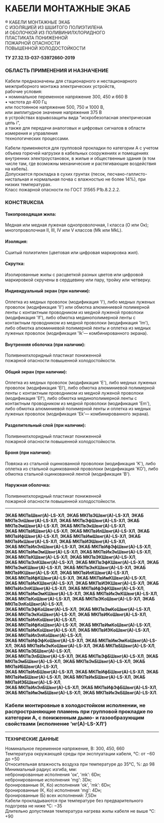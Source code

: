 # КАБЕЛИ МОНТАЖНЫЕ ЭКАБ

® КАБЕЛИ МОНТАЖНЫЕ ЭКАБ  
С ИЗОЛЯЦИЕЙ ИЗ ШШИТОГО ПОЛИЭТИЛЕНА  
И ОБОЛОЧКОЙ ИЗ ПОЛИВИНИЛХЛОРИДНОГО  
ПЛАСТИКАТА ПОНИЖЕННОЙ   
ПОЖАРНОЙ ОПАСНОСТИ  
ПОВЫШЕННОЙ ХОЛОДОСТОЙКОСТИ  

**ТУ 27.32.13-037-53972660-2019**

### ОБЛАСТЬ ПРИМЕНЕНИЯ И НАЗНАЧЕНИЕ

Кабели предназначены для стационарного и нестационарного 
межприборного монтажа электрических устройств,  
рабочие условия:  
• номинальное переменное напряжение 300, 450 и 660 В  
• частота до 400 Гц  
или постоянное напряжение 500, 750 и 1000 В,  
или амплитудное значение напряжения 375 В  
в устройствах взрывозащиты вида "искробезопасная электрическая цепь i",  
а также для передачи аналоговых и цифровых сигналов в области измерения и управления  
технологических процессами.

Кабели применяются для групповой прокладки по категории A с учетом объема горючей нагрузки в кабельных сооружениях и помещениях внутренних электроустановок, в жилые и общественные здания (в том числе там, где возможны механические и растягивающие воздействия на кабель).  
Допускается прокладка в сухих грунтах (песок, песчано-галлисто-нистальная и нормальная почва с влажностью не более 14%), при низких температурах.  
Класс пожарной опасности по ГОСТ 31565 P1b.8.2.2.2.

### КОНСTRUKCIIA

#### Токопроводящая жила:
Медная или медная луженая однопроволочная, I класса (O или Oк);  
многопроволочная II, III, IV или V классов (Mk или MkL).

#### Изоляция:
Сшитый полиэтилен (цветовая или цифровая маркировка жил).

#### Скрутка:
Изолированные жилы с расцветкой разных цветов или цифровой маркировкой скручены в сердцевину или пару, тройку или четверку.

#### Индивидуальный экран (при наличии):
Оплетка из медных проволок (модификация 'I'), либо медных луженых проволок (модификация 'Il') или обмотка алюминиевой полимерной ленты с контактным проводником из медной луженой проволоки (модификация 'If'), либо обмотка мединополимерной ленты с контактным проводником из медной проволоки (модификация 'Im'), либо обмотка алюминиевой полимерной ленты и оплетка из медных луженых проволок (модификация 'Ik'— комбинированного экрана).

#### Внутренняя оболочка (при наличии):  
Поливинилхлоридный пластикат пониженной  
пожарной опасности повышенной холодостойкости.

#### Общий экран (при наличии):
Оплетка из медных проволок (модификация 'E'), либо медных луженых проволок (модификация 'El'), либо обмотка алюминиевой полимерной ленты с контактным проводником из медной луженой проволоки (модификация 'Ef'), либо обмотка мединополимерной ленты с контактным проводником из медной проволоки (модификация 'Em'), либо обмотка алюминиевой полимерной ленты и оплетка из медных луженых проволок (модификация 'Ek'— комбинированного экрана).

#### Разделительный слой (при наличии):  
Поливинилхлоридный пластикат пониженной  
пожарной опасности повышенной холодостойкости.

#### Броня (при наличии):  
Повязка из стальной оцинкованной проволоки (модификация 'K'), либо оплетка из стальной оцинкованной проволоки (модификация 'KO'), либо обмотка стальной оцинкованной лентой (модификация 'B').

#### Наружная оболочка:
Поливинилхлоридный пластикат пониженной  
пожарной опасности повышенной холодостойкости.

---

**ЭКАБ МКПвШвнг(А)-LS-ХЛ**, **ЭКАБ МКПвЭШвнг(А)-LS-ХЛ**, **ЭКАБ МКПвЭлШвнг(А)-LS-ХЛ**, **ЭКАБ МКПвЭфШвнг(А)-LS-ХЛ**, **ЭКАБ МКПвЭмШвнг(А)-LS-ХЛ**, **ЭКАБ МКПвЭкШвнг(А)-LS-ХЛ**,  
**ЭКАБ МКПвИШвнг(А)-LS-ХЛ**, **ЭКАБ МКПвИлШвнг(А)-LS-ХЛ**, **ЭКАБ МКПвИфШвнг(А)-LS-ХЛ**, **ЭКАБ МКПвИмШвнг(А)-LS-ХЛ**, **ЭКАБ МКПвИкШвнг(А)-LS-ХЛ**, **ЭКАБ МКПвИЭШвнг(А)-LS-ХЛ**,  
**ЭКАБ МКПвИлЭлШвнг(А)-LS-ХЛ**, **ЭКАБ МКПвИфЭфШвнг(А)-LS-ХЛ**, **ЭКАБ МКПвИмЭмШвнг(А)-LS-ХЛ**, **ЭКАБ МКПвИкЭкШвнг(А)-LS-ХЛ**, **ЭКАБ МКПвКШвнг(А)-LS-ХЛ**, **ЭКАБ МКПвЭКШвнг(А)-LS-ХЛ**,  
**ЭКАБ МКПвЭлКШвнг(А)-LS-ХЛ**, **ЭКАБ МКПвЭфКШвнг(А)-LS-ХЛ**, **ЭКАБ МКПвЭмКШвнг(А)-LS-ХЛ**, **ЭКАБ МКПвЭкКШвнг(А)-LS-ХЛ**, **ЭКАБ МКПвИКШвнг(А)-LS-ХЛ**, **ЭКАБ МКПвИлКШвнг(А)-LS-ХЛ**,  
**ЭКАБ МКПвИфКШвнг(А)-LS-ХЛ**, **ЭКАБ МКПвИмКШвнг(А)-LS-ХЛ**, **ЭКАБ МКПвИкКШвнг(А)-LS-ХЛ**, **ЭКАБ МКПвИЭКШвнг(А)-LS-ХЛ**, **ЭКАБ МКПвИлЭлКШвнг(А)-LS-ХЛ**, **ЭКАБ МКПвИфЭфКШвнг(А)-LS-ХЛ**,  
**ЭКАБ МКПвИмЭмКШвнг(А)-LS-ХЛ**, **ЭКАБ МКПвИкЭкКШвнг(А)-LS-ХЛ**, **ЭКАБ МКПвКоШвнг(А)-LS-ХЛ**, **ЭКАБ МКПвЭКоШвнг(А)-LS-ХЛ**, **ЭКАБ МКПвЭлКоШвнг(А)-LS-ХЛ**,  
**ЭКАБ МКПвЭфКоШвнг(А)-LS-ХЛ**, **ЭКАБ МКПвЭмКоШвнг(А)-LS-ХЛ**, **ЭКАБ МКПвЭкКоШвнг(А)-LS-ХЛ**, **ЭКАБ МКПвИКоШвнг(А)-LS-ХЛ**, **ЭКАБ МКПвИлКоШвнг(А)-LS-ХЛ**,  
**ЭКАБ МКПвИфКоШвнг(А)-LS-ХЛ**, **ЭКАБ МКПвИмКоШвнг(А)-LS-ХЛ**, **ЭКАБ МКПвИкКоШвнг(А)-LS-ХЛ**, **ЭКАБ МКПвИЭКоШвнг(А)-LS-ХЛ**, **ЭКАБ МКПвИлЭлКоШвнг(А)-LS-ХЛ**,  
**ЭКАБ МКПвИфЭфКоШвнг(А)-LS-ХЛ**, **ЭКАБ МКПвИмЭмКоШвнг(А)-LS-ХЛ**, **ЭКАБ МКПвИкЭкКоШвнг(А)-LS-ХЛ**, **ЭКАБ МКПвБШвнг(А)-LS-ХЛ**, **ЭКАБ МКПвЭБШвнг(А)-LS-ХЛ**,  
**ЭКАБ МКПвЭлБШвнг(А)-LS-ХЛ**, **ЭКАБ МКПвЭфБШвнг(А)-LS-ХЛ**, **ЭКАБ МКПвЭмБШвнг(А)-LS-ХЛ**, **ЭКАБ МКПвЭкБШвнг(А)-LS-ХЛ**, **ЭКАБ МКПвИБШвнг(А)-LS-ХЛ**,  
**ЭКАБ МКПвИлБШвнг(А)-LS-ХЛ**, **ЭКАБ МКПвИфБШвнг(А)-LS-ХЛ**, **ЭКАБ МКПвИмБШвнг(А)-LS-ХЛ**, **ЭКАБ МКПвИкБШвнг(А)-LS-ХЛ**, **ЭКАБ МКПвИЭБШвнг(А)-LS-ХЛ**,  
**ЭКАБ МКПвИлЭлБШвнг(А)-LS-ХЛ**, **ЭКАБ МКПвИфЭфБШвнг(А)-LS-ХЛ**, **ЭКАБ МКПвИмЭмБШвнг(А)-LS-ХЛ**, **ЭКАБ МКПвИкЭкБШвнг(А)-LS-ХЛ**.

### Кабели монтировные в холодостойком исполнении, не распространяющие пламень при групповой прокладке по категории А, с пониженным дымо- и газообразующим свойствами (исполнение 'нг(А)-LS-ХЛ')

---

**ТЕХНИЧЕСКИЕ ДАННЫЕ**

Номинальное переменное напряжение, В: 300, 450, 660  
Температура окружающей среды при эксплуатации кабеля, °С: от −60 до +50  
Относительная влажность воздуха при температуре до 35°C, %: до 98  
Минимальный радиус изгиба, мм:  
небронированные исполнения 'ок', 'mk': 6Dн;  
небронированные исполнения 'mg': 3Dн;  
бронированные (К, Ko) исполнения 'ok', 'mk': 6Dн;  
бронированные (К, Ko) исполнения 'mg': 4Dн;  
бронированные (Б) всех исполнений: 7,5Dн  
Кабели прокладываются при температуре без предварительного подогрева не ниже °С: −35  
Длительно допустимая температура нагрева жилы кабеля не выше °С: +90  